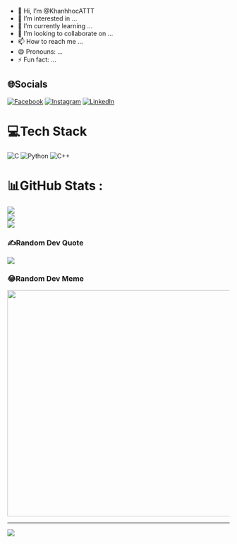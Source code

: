 - 👋 Hi, I’m @KhanhhocATTT
- 👀 I’m interested in ...
- 🌱 I’m currently learning ...
- 💞️ I’m looking to collaborate on ...
- 📫 How to reach me ...
- 😄 Pronouns: ...
- ⚡ Fun fact: ...


## 🌐Socials
[![Facebook](https://img.shields.io/badge/Facebook-%231877F2.svg?logo=Facebook&logoColor=white)](https://facebook.com/https://www.facebook.com/signn2u?mibextid=ZbWKwL) [![Instagram](https://img.shields.io/badge/Instagram-%23E4405F.svg?logo=Instagram&logoColor=white)](https://instagram.com/https://www.instagram.com/young_d0nkihohohoho?igsh=ejFhY25sbnBxbHRw) [![LinkedIn](https://img.shields.io/badge/LinkedIn-%230077B5.svg?logo=linkedin&logoColor=white)](https://linkedin.com/in/www.linkedin.com/in/khánh-đinh-quốc-b9450431a) 

# 💻Tech Stack
![C](https://img.shields.io/badge/c-%2300599C.svg?style=flat&logo=c&logoColor=white) ![Python](https://img.shields.io/badge/python-3670A0?style=flat&logo=python&logoColor=ffdd54) ![C++](https://img.shields.io/badge/c++-%2300599C.svg?style=flat&logo=c%2B%2B&logoColor=white)
# 📊GitHub Stats :
![](https://github-readme-stats.vercel.app/api?username=KhanhhocATTT&theme=tokyonight&hide_border=false&include_all_commits=false&count_private=true)<br/>
![](https://github-readme-streak-stats.herokuapp.com/?user=KhanhhocATTT&theme=tokyonight&hide_border=false)<br/>
![](https://github-readme-stats.vercel.app/api/top-langs/?username=KhanhhocATTT&theme=tokyonight&hide_border=false&include_all_commits=false&count_private=true&layout=compact)

### ✍️Random Dev Quote
![](https://quotes-github-readme.vercel.app/api?type=vetical&theme=tokyonight)

### 😂Random Dev Meme
<img src="https://random-memer.herokuapp.com/" width="512px"/>

---
[![](https://visitcount.itsvg.in/api?id=KhanhhocATTT&icon=4&color=0)](https://visitcount.itsvg.in)

